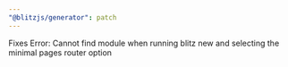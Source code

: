 ```yaml
---
"@blitzjs/generator": patch
---
```


Fixes Error: Cannot find module when running blitz new and selecting the minimal pages router option
